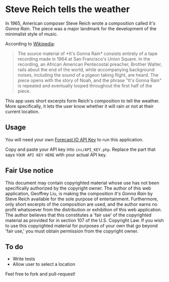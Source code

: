 Steve Reich tells the weather
=============================

In 1965, American composer Steve Reich wrote a composition called *It's Gonna Rain*.
The piece was a major landmark for the development of the minimalist style of music.

According to [Wikipedia](http://en.wikipedia.org/wiki/It%27s_Gonna_Rain):
<blockquote>
The source material of *It's Gonna Rain* consists entirely of a tape recording made in 1964 at San Francisco's Union Square. In the recording, an African American Pentecostal preacher, Brother Walter, rails about the end of the world, while accompanying background noises, including the sound of a pigeon taking flight, are heard. The piece opens with the story of Noah, and the phrase "It's Gonna Rain" is repeated and eventually looped throughout the first half of the piece.
</blockquote>

This app uses short excerpts form Reich's composition to tell the weather. More specifically,
it lets the user know whether it will rain or not at their current location.

Usage
-----

You will need your own [Forecast.IO API Key](http://developer.forecast.io/) to run this application.

Copy and paste your API key into `inc/API_KEY.php`. Replace the part that says `YOUR API KEY HERE` with your actual API key.

Fair Use notice
---------------

This document may contain copyrighted material whose use has not been specifically authorized by the copyright owner. The author of this web application, Geoffrey Liu, is making the composition *It's Gonna Rain* by Steve Reich available for the sole purpose of entertainment. Furthermore, only short excerpts of the composition are used, and the author earns no profit whatsoever from the distribution or exhibition of this web application. The author believes that this constitutes a 'fair use' of the copyrighted material as provided for in section 107 of the U.S. Copyright Law. If you wish to use this copyrighted material for purposes of your own that go beyond 'fair use,' you must obtain permission from the copyright owner.

To do
-----
* Write tests
* Allow user to select a location

Feel free to fork and pull-request!

